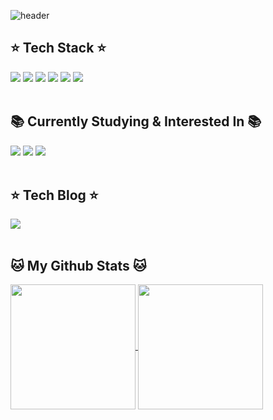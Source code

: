 ![header](https://capsule-render.vercel.app/api?type=waving&height=250&color=0:E55D87,100:5FC3E4&text=LEE%20YOUBIN&reversal=false&fontColor=ffffff)

## ⭐ Tech Stack ⭐
<div>
<img src="https://img.shields.io/badge/Java-f89820?style=flat&logo=openJDK&logoColor=white"/> <img src="https://img.shields.io/badge/Python-3776AB?style=flat&logo=Python&logoColor=white"/> <img src="https://img.shields.io/badge/MongoDB-47A248?style=flat&logo=MongoDB&logoColor=white"/> <img src="https://img.shields.io/badge/MySQL-4479A1?style=flat&logo=MySQL&logoColor=white"/> 
<img src="https://img.shields.io/badge/TensorFlow-FF6F00?style=flat&logo=tensorflow&logoColor=white"/> <img src="https://img.shields.io/badge/AWS-232F3E?style=flat&logo=Amazon AWS&logoColor=white"/>
</div>
<br>

## 📚 Currently Studying & Interested In 📚
<div>
<img src="https://img.shields.io/badge/PyTorch-EE4C2C?style=flat&logo=PyTorch&logoColor=white"/> <img src="https://img.shields.io/badge/Spring Boot-6DB33F?style=flat&logo=Spring Boot&logoColor=white"/> <img src="https://img.shields.io/badge/Apache Hadoop-66CCFF?style=flat&logo=apachehadoop&logoColor=white"/>
</div>
<br>

## ⭐ Tech Blog ⭐
<div>
<a href="https://velog.io/@youbbin"><img src="https://img.shields.io/badge/Velog-3DDC84?style=flat&logo=Blogger&logoColor=white"/></a>
</div>
<br>

## 🐱 My Github Stats 🐱
<div>
</div>
<a href="https://github.com/youbbin">
  <img height=200 align="center" src="https://github-readme-stats.vercel.app/api?username=youbbin&theme=rose" />
</a>
<a href="https://github.com/youbbin">
  <img height=200 align="center" src="https://github-readme-stats.vercel.app/api/top-langs?username=youbbin&layout=compact&langs_count=8&card_width=320&theme=rose&hide=javascript"/>
</a>

